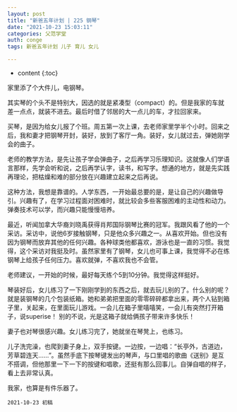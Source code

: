 ```yaml
---
layout: post
title: "新爸五年计划 | 225 钢琴"
date: "2021-10-23 15:03:11"
categories: 父范学堂
auth: conge
tags: 新爸五年计划 儿子 育儿 女儿

---
```

* content
{:toc}

家里添了个大件儿，电钢琴。

其实琴的个头不是特别大，因选的就是紧凑型（compact）的。但是我家的车就差一点点，就装不进去。最后时借了邻居的大一点儿的车，才拉回家来。

买琴，是因为给女儿报了个班。周五第一次上课，去老师家里学半个小时。回来之后，我和妻才把钢琴开封，装好，放到了客厅一角。装好，女儿就过去，弹她刚学会的曲子。

老师的教学方法，是先让孩子学会弹曲子，之后再学习乐理知识。这就像人们学语言那样，先学会听和说，之后再学认字，读书，和写字。想通的地方，就是先实践再理论，把枯燥和难的部分放在兴趣建立起来之后再说。



这种方法，我想是靠谱的。人学东西，一开始最总要的是，是让自己的兴趣做导引。兴趣有了，在学习过程面对困难时，就比较会多些客服困难的主动性和动力。弹奏技术可以学，而兴趣只能慢慢培养。

最近，听闻加拿大华裔刘晓禹获得肖邦国际钢琴比赛的冠军。我跟风看了他的一个采访。采访中，说他6岁接触钢琴，只是他众多兴趣之一。从喜欢开始。但也没有因为钢琴而放弃其他的任何兴趣。各种球类他都喜欢，游泳也是一直的习惯。我觉得，这个采访对我挺及时。虽然家里有了钢琴，女儿也可事上课，我觉得不必在练钢琴上给孩子任何压力。喜欢就弹，不喜欢我也不会管。 

老师建议，一开始的时候，最好每天练个5到10分钟。我觉得这样挺好。

琴装好后，女儿练习了一下刚刚学到的东西之后，就去玩儿别的了。什么别的呢？就是装钢琴的几个包装纸箱。她和弟弟把里面的零零碎碎都拿出来，两个人钻到箱子里，关起来，在里面玩儿游戏。一会儿在箱子里嘻嘻笑，一会儿有突然打开箱子，说superise！ 别的不说，光是这箱子就给俩孩子带来许多快乐！

妻子也对琴很感兴趣。女儿练习完了，她就坐在琴凳上，也练习。

儿子洗完澡，也爬到妻子身上，双手按键。一边按，一边唱：“长亭外，古道边，芳草碧连天……”。虽然手底下按琴键发出的琴声，与口里唱的歌曲《送别》是互不搭调，但他那里一下一下的按键和唱歌，还挺有那么回事儿。自弹自唱的样子，看上去非常认真。

我家，也算是有件乐器了。



```
2021-10-23 初稿
```

